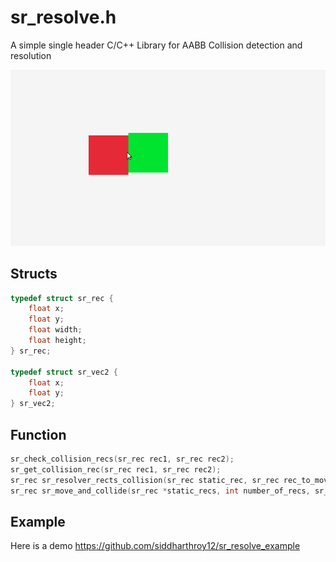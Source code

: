 # sr_resolve.h

A simple single header C/C++ Library for AABB Collision detection and resolution

![](./demo.gif)

## Structs

```c
typedef struct sr_rec {
	float x;
	float y;
	float width;
	float height;
} sr_rec;

typedef struct sr_vec2 {
	float x;
	float y;
} sr_vec2;
```

## Function
```c
sr_check_collision_recs(sr_rec rec1, sr_rec rec2);
sr_get_collision_rec(sr_rec rec1, sr_rec rec2);
sr_rec sr_resolver_rects_collision(sr_rec static_rec, sr_rec rec_to_move);
sr_rec sr_move_and_collide(sr_rec *static_recs, int number_of_recs, sr_rec rec_to_move, sr_vec2 velocity)
```

## Example
Here is a demo
https://github.com/siddharthroy12/sr_resolve_example
